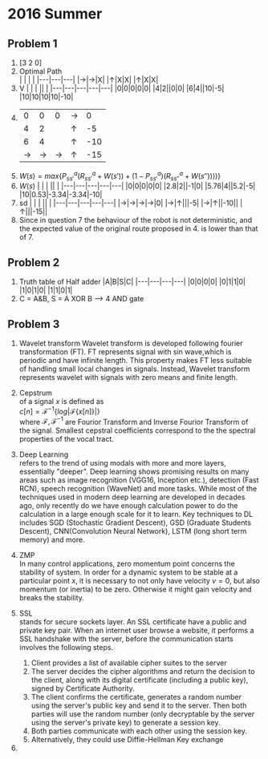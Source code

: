 # 2016 Summer
## Problem 1  
1.  [3  2  0]
2.  Optimal Path  
    |   |   |   |
    |---|---|---|
    |$\rightarrow$|$\rightarrow$|X|
    |$\uparrow$|X|X|
    |$\uparrow$|X|X|
3. V
    |   |   |   ||   |
    |---|---|---|---|---|
    |0|0|0|0|0|
    |4|2||0|0|
    |6|4||10|-5|
    |10|10|10|10|-10|
4. 
    |   |   |   ||   |
    |---|---|---|---|---|
    |0|0|0|$\rightarrow$|0|
    |4|2||$\uparrow$|-5|
    |6|4||$\uparrow$|-10|
    |$\rightarrow$|$\rightarrow$|$\rightarrow$|$\uparrow$|-15|
5. $W(s) = max \{P^a_{ss'}(R^a_{ss'} + W(s')) + (1-P^a_{ss'})(R^a_{ss''} + W(s''))))\}$
6. $W(s)$
    |   |   |   ||   |
    |---|---|---|---|---|
    |0|0|0|0|0|
    |2.8|2||-1|0|
    |5.76|4||5.2|-5|
    |10|0.53|-3.34|-3.34|-10|
7.  sd
    |   |   |   ||   |
    |---|---|---|---|---|
    |$\rightarrow$|$\rightarrow$|$\rightarrow$|$\rightarrow$|0|
    |$\rightarrow$|$\uparrow$|||-5|
    |$\rightarrow$|$\uparrow$||-10||
    |$\uparrow$|||-15||
8. Since in question 7 the behaviour of the robot is not deterministic, and the expected value of the original route proposed in 4. is lower than that of 7.


## Problem 2
1. Truth table of Half adder
    |A|B|S|C|
    |---|---|---|---|
    |0|0|0|0|
    |0|1|1|0|
    |1|0|1|0|
    |1|1|0|1|
2. C = A&B, S = A XOR B -->  4 AND gate


## Problem 3
1. Wavelet transform
    Wavelet transform is developed following fourier transformation (FT). FT represents signal with sin wave,which is periodic and have infinite length. This property makes FT less suitable of handling small local changes in signals. Instead, Wavelet transform represents wavelet with signals with zero means and finite length.
2. Cepstrum  
    of a signal $x$ is defined as   
    $c[n] = \mathcal{F}^{-1}\{log|\mathcal{F}\{x[n]\}| \}$  
    where $\mathcal{F}, \mathcal{F}^{-1}$ are Fourior Transform and Inverse Fourior Transform of the signal.
    Smallest cepstral coefficients correspond to the the spectral properties of the vocal tract.  
3. Deep Learning   
    refers to the trend of using modals with more and more layers, essentially "deeper". Deep learning shows promising results on many areas such as image recognition (VGG16, Inception etc.), detection (Fast RCN), speech recognition (WaveNet) and more tasks. While most of the techniques used in modern deep learning are developed in decades ago, only recently do we have enough calculation power to do the calculation in a large enough scale for it to learn. Key techniques to DL includes SGD (Stochastic Gradient Descent), GSD (Graduate Students Descent), CNN(Convolution Neural Network), LSTM (long short term memory) and more.  
4. ZMP  
    In many control applications, zero momentum point concerns the stability of system. In order for a dynamic system to be stable at a particular point $x$, it is necessary to not only have velocity $v=0$, but also momentum (or inertia) to be zero. Otherwise it might gain velocity and breaks the stability.
5. SSL  
    stands for secure sockets layer. An SSL certificate have a public and private key pair. When an internet user browse a website, it performs a SSL handshake with the server, before the communication starts involves the following steps.  
    1. Client provides a list of available cipher suites to the server  
    2. The server decides the cipher algorithms and return the decision to the client, along with its digital certificate (including a public key), signed by Certificate Authority.
    3. The client confirms the certificate, generates a random number using the server's public key and send it to the server. Then both parties will use the random number (only decryptable by the server using the server's private key) to generate a session key.
    4. Both parties communicate with each other using the session key.
    5. Alternatively, they could use Diffie-Hellman Key exchange 

6.